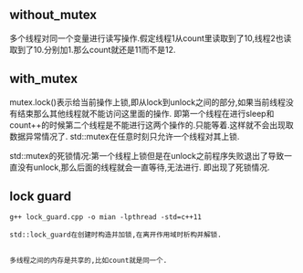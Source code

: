 ## without_mutex
多个线程对同一个变量进行读写操作.假定线程1从count里读取到了10,线程2也读取到了10.分别加1.那么count就还是11而不是12.

## with_mutex
mutex.lock()表示给当前操作上锁,即从lock到unlock之间的部分,如果当前线程没有结束那么其他线程就不能访问这里面的操作.
即第一个线程在进行sleep和count++的时候第二个线程是不能进行这两个操作的.只能等着.这样就不会出现取数据异常情况了.
std::mutex在任意时刻只允许一个线程对其上锁.


std::mutex的死锁情况:第一个线程上锁但是在unlock之前程序失败退出了导致一直没有unlock,那么后面的线程就会一直等待,无法进行.
即出现了死锁情况.


## lock guard
```shell
g++ lock_guard.cpp -o mian -lpthread -std=c++11

std::lock_guard在创建时构造并加锁,在离开作用域时析构并解锁.


多线程之间的内存是共享的,比如count就是同一个.
